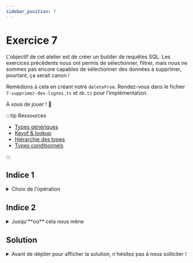 ```yaml
---
sidebar_position: 7
---
```


# Exercice 7

L'objectif de cet atelier est de créer un builder de requêtes SQL. Les exercices précédents nous ont permis de sélectionner, filtrer, mais nous ne sommes pas encore capables de sélectionner des données à supprimer, pourtant, ça serait canon !

Remédions à cela en créant notre `deleteFrom`. Rendez-vous dans le fichier `7-supprimer-des-lignes.ts` et `db.ts` pour l'implémentation.

À vous de jouer ! 🎉

:::tip Ressources

- [Types génériques](../typescript/generic.md)
- [Keyof & lookup](../typescript/keyof-lookup.md)
- [Hiérarchie des types](../typescript/type-hierarchy.md)
- [Types conditionnels](../typescript/conditional-types.md)

:::

## Indice 1

<details>
  <summary>Choix de l'opération</summary>

On peut s'attendre à ce que `deleteFrom` opère dans un contexte similaire à `selectFrom`. D'ailleurs la seule différence est que cette fonction viendra enrichir le contexte qui lui est fourni avec un _autre type d'opération_.

</details>

## Indice 2

<details>
  <summary>Jusqu'**où** cela nous mène</summary>

On avait typé la fonction `where` pour qu'elle opère à partir d'un _contexte_ de **sélection**. Il faut à présent prendre en compte qu'elle peut également opérer dans un contexte de **suppression**

</details>

## Solution

<details>
  <summary>Avant de déplier pour afficher la solution, n'hésitez pas à nous solliciter ! </summary>

    ```ts
    export const deleteFrom = <
      Ctx extends AnyEmptyContext,
      TB extends keyof Ctx["$db"]
    >(
      ctx: Ctx,
      tableName: TB
    ) => ({
      ...ctx,
      _operation: "delete" as const,
      _table: tableName,
    });
    ```

    Il faudra aussi modifier la signature de `where` pour qu'elle accepte également un `DeletableContext`.

    ```ts
    type DeletableContext<DB> = EmptyContext<DB> & {
      _operation: "delete";
      _table: keyof DB;
    };

    type AnyQueryableContext = SelectableContext<any> | DeletableContext<any>;

    export const where = <
      Ctx extends AnyQueryableContext,
      Field extends keyof Ctx["$db"][Ctx["_table"]]
    >(...) => {...}
    ```

</details>

